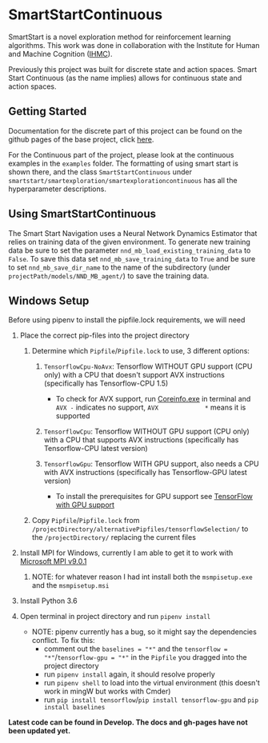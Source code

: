 # SmartStartContinuous

SmartStart is a novel exploration method for reinforcement learning algorithms.
This work was done in collaboration with the Institute for Human and Machine
Cognition ([IHMC](https://www.ihmc.us)).

Previously this project was built for discrete state and action spaces. Smart Start Continuous (as the name implies) allows for continuous state and action spaces.

## Getting Started

Documentation for the discrete part of this project can be found on the github pages of the base project, click
[here](https://bartkeulen.github.io/smartstart/).

For the Continuous part of the project, please look at the continuous examples in the `examples` folder. The formatting of using smart start is shown there, and the class `SmartStartContinuous` under `smartstart/smartexploration/smartexplorationcontinuous` has all the hyperparameter descriptions.

## Using SmartStartContinuous

The Smart Start Navigation uses a Neural Network Dynamics Estimator that relies on training data of the given environment. To generate new training data be sure to set the parameter `nnd_mb_load_existing_training_data` to `False`. To save this data set `nnd_mb_save_training_data` to `True` and be sure to set `nnd_mb_save_dir_name` to the name of the subdirectory (under `projectPath/models/NND_MB_agent/`) to save the training data.

## Windows Setup
Before using pipenv to install the pipfile.lock requirements, we will need
    
1. Place the correct pip-files into the project directory
    1. Determine which `Pipfile`/`Pipfile.lock` to use, 3 different options:
    
        1. `TensorflowCpu-NoAvx`: Tensorflow WITHOUT GPU support (CPU only) with a CPU that doesn't support AVX instructions (specifically has Tensorflow-CPU 1.5)
    
            * To check for AVX support, run [Coreinfo.exe](https://docs.microsoft.com/en-us/sysinternals/downloads/coreinfo) in terminal and `AVX -` indicates no support, `AVX             *` means it is supported
            
        2. `TensorflowCpu`: Tensorflow WITHOUT GPU support (CPU only) with a CPU that supports AVX instructions (specifically has Tensorflow-CPU latest version)
        
        3. `TensorflowGpu`: Tensorflow WITH GPU support, also needs a CPU with AVX instructions (specifically has Tensorflow-GPU latest version)
        
            * To install the prerequisites for GPU support see [TensorFlow with GPU support](https://www.tensorflow.org/install/install_windows)
            
    2. Copy `Pipfile`/`Pipfile.lock` from `/projectDirectory/alternativePipfiles/tensorflowSelection/` to the `/projectDirectory/` replacing the current files
        
1. Install MPI for Windows, currently I am able to get it to work with [Microsoft MPI v9.0.1](https://www.microsoft.com/en-us/download/details.aspx?id=56727)
    
    1. NOTE: for whatever reason I had int install both the `msmpisetup.exe` and the `msmpisetup.msi`

3. Install Python 3.6

4. Open terminal in project directory and run `pipenv install`

    * NOTE: pipenv currently has a bug, so it might say the dependencies conflict. To fix this:
        * comment out the `baselines = "*"` and the `tensorflow = "*"`/`tensorflow-gpu = "*"` in the `Pipfile` you dragged into the project directory 
        * run `pipenv install` again, it should resolve properly
        * run `pipenv shell` to load into the virtual environment (this doesn't work in mingW but works with Cmder)
        * run `pip install tensorflow`/`pip install tensorflow-gpu` and `pip install baselines`
    

**Latest code can be found in Develop. The docs and gh-pages have not been updated yet.**
